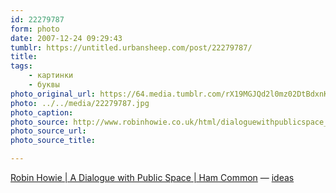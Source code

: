 ```yaml
---
id: 22279787
form: photo
date: 2007-12-24 09:29:43
tumblr: https://untitled.urbansheep.com/post/22279787/
title:
tags:
    - картинки
    - буквы
photo_original_url: https://64.media.tumblr.com/rX19MGJQd2l0mz02DtBdxnK1_1280.jpg
photo: ../../media/22279787.jpg
photo_caption:
photo_source: http://www.robinhowie.co.uk/html/dialoguewithpublicspace_hamcommon.html
photo_source_url:
photo_source_title:

---
```


<p><a href="http://www.robinhowie.co.uk/html/dialoguewithpublicspace_hamcommon.html">Robin Howie | A Dialogue with Public Space | Ham Common</a> — <a href="http://tumbl.us/">ideas</a></p>
